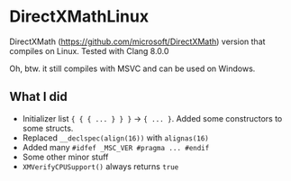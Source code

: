 # DirectXMathLinux

DirectXMath (https://github.com/microsoft/DirectXMath) version that compiles on Linux.
Tested with Clang 8.0.0

Oh, btw. it still compiles with MSVC and can be used on Windows.

## What I did

* Initializer list `{ { { ... } } }` -> `{ ... }`. Added some constructors to some structs.
* Replaced `__declspec(align(16))` with `alignas(16)`
* Added many `#idfef _MSC_VER #pragma ... #endif`
* Some other minor stuff
* `XMVerifyCPUSupport()` always returns `true`
